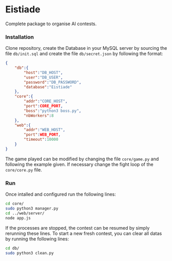 # Eistiade
Complete package to organise AI contests.
### Installation
Clone repository, create the Database in your MySQL server by sourcing the file `db/init.sql` and create the file `db/secret.json` by following the format:
```Json
{
	"db":{
		"host":"DB_HOST",
		"user":"DB_USER",
		"password":"DB_PASSWORD",
		"database":"Eistiade"
	},
	"core":{
		"addr":"CORE_HOST",
		"port":CORE_PORT,
		"boss":"python3 boss.py",
		"nbWorkers":8
	},
	"web":{
		"addr":"WEB_HOST",
		"port":WEB_PORT,
		"timeout":10000
	}
}
```
The game played can be modified by changing the file `core/game.py` and following the example given. If necessary change the fight loop of the `core/core.py` file.

### Run
Once intalled and configured run the following lines:
```sh
cd core/
sudo python3 manager.py
cd ../web/server/
node app.js
```
If the processes are stopped, the contest can be resumed by simply rerunning these lines.
To start a new fresh contest, you can clear all datas by running the following lines:
```sh
cd db/
sudo python3 clean.py
```
